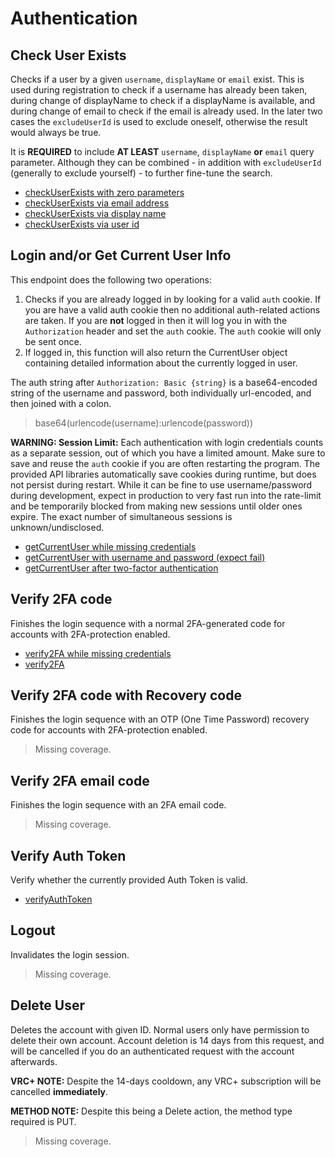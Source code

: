# Authentication

## Check User Exists
Checks if a user by a given `username`, `displayName` or `email` exist. This is used during registration to check if a username has already been taken, during change of displayName to check if a displayName is available, and during change of email to check if the email is already used. In the later two cases the `excludeUserId` is used to exclude oneself, otherwise the result would always be true.

It is **REQUIRED** to include **AT LEAST** `username`, `displayName` **or** `email` query parameter. Although they can be combined - in addition with `excludeUserId` (generally to exclude yourself) - to further fine-tune the search.
* [checkUserExists with zero parameters](./checkuserexists-with-zero-parameters.md)
* [checkUserExists via email address](./checkuserexists-via-email-address.md)
* [checkUserExists via display name](./checkuserexists-via-display-name.md)
* [checkUserExists via user id](./checkuserexists-via-user-id.md)

## Login and/or Get Current User Info
This endpoint does the following two operations:
  1) Checks if you are already logged in by looking for a valid `auth` cookie. If you are have a valid auth cookie then no additional auth-related actions are taken. If you are **not** logged in then it will log you in with the `Authorization` header and set the `auth` cookie. The `auth` cookie will only be sent once.
  2) If logged in, this function will also return the CurrentUser object containing detailed information about the currently logged in user.

The auth string after `Authorization: Basic {string}` is a base64-encoded string of the username and password, both individually url-encoded, and then joined with a colon.
  
> base64(urlencode(username):urlencode(password))

**WARNING: Session Limit:** Each authentication with login credentials counts as a separate session, out of which you have a limited amount. Make sure to save and reuse the `auth` cookie if you are often restarting the program. The provided API libraries automatically save cookies during runtime, but does not persist during restart. While it can be fine to use username/password during development, expect in production to very fast run into the rate-limit and be temporarily blocked from making new sessions until older ones expire. The exact number of simultaneous sessions is unknown/undisclosed.
* [getCurrentUser while missing credentials](./getcurrentuser-while-missing-credentials.md)
* [getCurrentUser with username and password (expect fail)](./getcurrentuser-with-username-and-password-(expect-fail).md)
* [getCurrentUser after two-factor authentication](./getcurrentuser-after-two-factor-authentication.md)

## Verify 2FA code
Finishes the login sequence with a normal 2FA-generated code for accounts with 2FA-protection enabled.
* [verify2FA while missing credentials](./verify2fa-while-missing-credentials.md)
* [verify2FA](./verify2fa.md)

## Verify 2FA code with Recovery code
Finishes the login sequence with an OTP (One Time Password) recovery code for accounts with 2FA-protection enabled.
> Missing coverage.

## Verify 2FA email code
Finishes the login sequence with an 2FA email code.
> Missing coverage.

## Verify Auth Token
Verify whether the currently provided Auth Token is valid.
* [verifyAuthToken](./verifyauthtoken.md)

## Logout
Invalidates the login session.
> Missing coverage.

## Delete User
Deletes the account with given ID. Normal users only have permission to delete their own account. Account deletion is 14 days from this request, and will be cancelled if you do an authenticated request with the account afterwards.

**VRC+ NOTE:** Despite the 14-days cooldown, any VRC+ subscription will be cancelled **immediately**.

**METHOD NOTE:** Despite this being a Delete action, the method type required is PUT.
> Missing coverage.

	